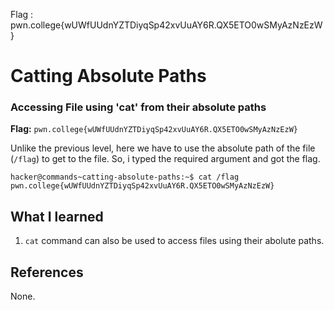 Flag : pwn.college{wUWfUUdnYZTDiyqSp42xvUuAY6R.QX5ETO0wSMyAzNzEzW}
# Catting Absolute Paths

### Accessing File using 'cat' from their absolute paths

**Flag:** `pwn.college{wUWfUUdnYZTDiyqSp42xvUuAY6R.QX5ETO0wSMyAzNzEzW}`

Unlike the previous level, here we have to use the absolute path of the file (`/flag`) to get to the file.
So, i typed the required argument and got the flag.

```
hacker@commands~catting-absolute-paths:~$ cat /flag
pwn.college{wUWfUUdnYZTDiyqSp42xvUuAY6R.QX5ETO0wSMyAzNzEzW}
```

## What I learned

1. `cat` command can also be used to access files using their abolute paths.

## References

None.
